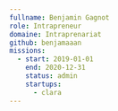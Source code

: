 ```yaml
---
fullname: Benjamin Gagnot
role: Intrapreneur
domaine: Intraprenariat
github: benjamaaan
missions:
  - start: 2019-01-01
    end: 2020-12-31
    status: admin
    startups:
      - clara
---
```

